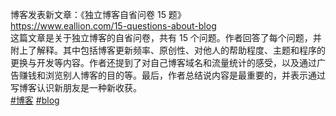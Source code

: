 <p>博客发表新文章：《独立博客自省问卷 15 题》<br /><a href="https://www.eallion.com/15-questions-about-blog" target="_blank" rel="nofollow noopener" translate="no"><span class="invisible">https://www.</span><span class="ellipsis">eallion.com/15-questions-about</span><span class="invisible">-blog</span></a><br />这篇文章是关于独立博客的自省问卷，共有 15 个问题。作者回答了每个问题，并附上了解释。其中包括博客更新频率、原创性、对他人的帮助程度、主题和程序的更换与开发等内容。作者还提到了对自己博客域名和流量统计的感受，以及通过广告赚钱和浏览别人博客的目的等。最后，作者总结说内容是最重要的，并表示通过写博客认识新朋友是一种新收获。<br /><a href="https://e5n.cc/tags/%E5%8D%9A%E5%AE%A2" class="mention hashtag" rel="tag">#<span>博客</span></a> <a href="https://e5n.cc/tags/blog" class="mention hashtag" rel="tag">#<span>blog</span></a></p>
